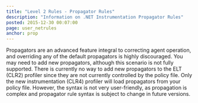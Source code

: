 ```yaml
---
title: "Level 2 Rules - Propagator Rules"
description: "Information on .NET Instrumentation Propagator Rules"
posted: 2015-12-30 00:07:00
page: user_netrules
anchor: prop
---
```


Propagators are an advanced feature integral to correcting agent operation, and overriding any of the default propagators is highly discouraged.  You may need to add new propagators, although this scenario is not fully supported.  There is currently no way to add new propagators to the ELT (CLR2) profiler since they are not currently controlled by the policy file.  Only the new instrumentation (CLR4) profiler will load propagators from your policy file.  However, the syntax is not very user-friendly, as propagation is complex and propagator rule syntax is subject to change in future versions.